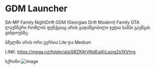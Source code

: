 # GDM Launcher
SA-MP Family NightDrift GDM (Georgian Drift Modern)
Family GTA ლაუნჩერი რომლის ფუნქციაც არის გადაწყობილი ჯეტია სამპი გაუშვას ვინდოუსზე.

ბმულში არის ორი ვერსია Lite და Medium

LINK: https://mega.nz/folder/aIsiSRZK#rVNdEaiKiLsojg2s1XVhrg

სქრინი
![image](https://raw.githubusercontent.com/vakh0/GDM_Launcher/main/Screenshot%202022-06-12%20171412.png)
